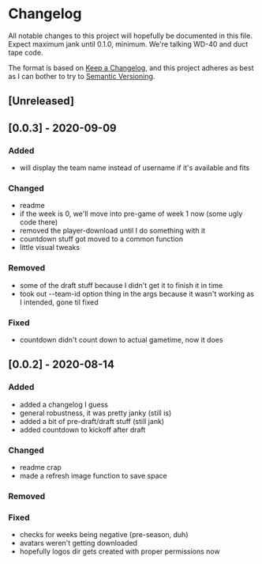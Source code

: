 # Changelog

All notable changes to this project will hopefully be documented in this file.
Expect maximum jank until 0.1.0, minimum. We're talking WD-40 and duct tape code.

The format is based on [Keep a Changelog](https://keepachangelog.com/en/1.0.0/),
and this project adheres as best as I can bother to try 
to [Semantic Versioning](https://semver.org/spec/v2.0.0.html).

## [Unreleased]

## [0.0.3] - 2020-09-09

### Added
- will display the team name instead of username if it's available and fits

### Changed
- readme
- if the week is 0, we'll move into pre-game of week 1 now (some ugly code there)
- removed the player-download until I do something with it
- countdown stuff got moved to a common function
- little visual tweaks

### Removed
- some of the draft stuff because I didn't get it to finish it in time
- took out --team-id option thing in the args because it wasn't working as I intended, gone til fixed

### Fixed
- countdown didn't count down to actual gametime, now it does

## [0.0.2] - 2020-08-14

### Added
- added a changelog I guess
- general robustness, it was pretty janky (still is)
- added a bit of pre-draft/draft stuff (still jank)
- added countdown to kickoff after draft

### Changed
- readme crap
- made a refresh image function to save space

### Removed

### Fixed
- checks for weeks being negative (pre-season, duh)
- avatars weren't getting downloaded
- hopefully logos dir gets created with proper permissions now